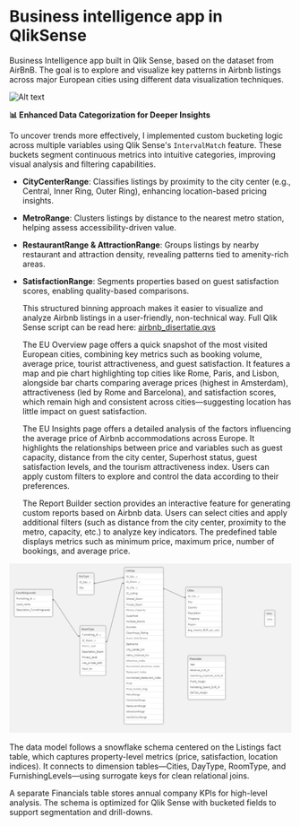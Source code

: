 # Business intelligence app in QlikSense

  Business Intelligence app built in Qlik Sense, based on the dataset from AirBnB. The goal is to explore and visualize key patterns in Airbnb listings across major European cities using different data visualization techniques.

![Alt text](https://github.com/roxanatdg/QlikSense-app/blob/main/Pics/qliksense-app.png)

**📊 Enhanced Data Categorization for Deeper Insights**

  To uncover trends more effectively, I implemented custom bucketing logic across multiple variables using Qlik Sense's `IntervalMatch` feature. These buckets segment continuous metrics into intuitive categories, improving visual analysis and filtering capabilities.

* **CityCenterRange**: Classifies listings by proximity to the city center (e.g., Central, Inner Ring, Outer Ring), enhancing location-based pricing insights.
* **MetroRange**: Clusters listings by distance to the nearest metro station, helping assess accessibility-driven value.
* **RestaurantRange & AttractionRange**: Groups listings by nearby restaurant and attraction density, revealing patterns tied to amenity-rich areas.
* **SatisfactionRange**: Segments properties based on guest satisfaction scores, enabling quality-based comparisons.

  This structured binning approach makes it easier to visualize and analyze Airbnb listings in a user-friendly, non-technical way.  Full Qlik Sense script can be read here: [airbnb_disertatie.qvs](./airbnb_disertatie.qvs)
  
  The EU Overview page offers a quick snapshot of the most visited European cities, combining key metrics such as booking volume, average price, tourist attractiveness, and guest satisfaction. It features a map and pie chart highlighting top cities like Rome, Paris, and Lisbon, alongside bar charts comparing average prices (highest in Amsterdam), attractiveness (led by Rome and Barcelona), and satisfaction scores, which remain high and consistent across cities—suggesting location has little impact on guest satisfaction.
  
  The EU Insights page offers a detailed analysis of the factors influencing the average price of Airbnb accommodations across Europe. It highlights the relationships between price and variables such as guest capacity, distance from the city center, Superhost status, guest satisfaction levels, and the tourism attractiveness index. Users can apply custom filters to explore and control the data according to their preferences.


  The Report Builder section provides an interactive feature for generating custom reports based on Airbnb data. Users can select cities and apply additional filters (such as distance from the city center, proximity to the metro, capacity, etc.) to analyze key indicators. The predefined table displays metrics such as minimum price, maximum price, number of bookings, and average price.

![Alt text](https://github.com/roxanatdg/QlikSense-app/blob/main/Pics/data-schema-qlik.png)

  The data model follows a snowflake schema centered on the Listings fact table, which captures property-level metrics (price, satisfaction, location indices). It connects to dimension tables—Cities, DayType, RoomType, and FurnishingLevels—using surrogate keys for clean relational joins. 

  A separate Financials table stores annual company KPIs for high-level analysis. The schema is optimized for Qlik Sense with bucketed fields to support segmentation and drill-downs.








